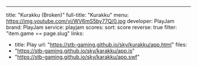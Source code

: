 ---
title: "Kurakku (Broken)"
full-title: "Kurakku"
menu: https://img.youtube.com/vi/WV6mS5by77Q/0.jpg
developer: PlayJam
brand: PlayJam
service: playjam
scores:
  sort: score
  reverse: true
  filter: "item.game == page.slug"
links:
  - title: Play
    url: "https://stb-gaming.github.io/sky/kurakku/app.html"
files:
 - "https://stb-gaming.github.io/sky/karakku/app.js"
 - "https://stb-gaming.github.io/sky/karakku/app.swf"
